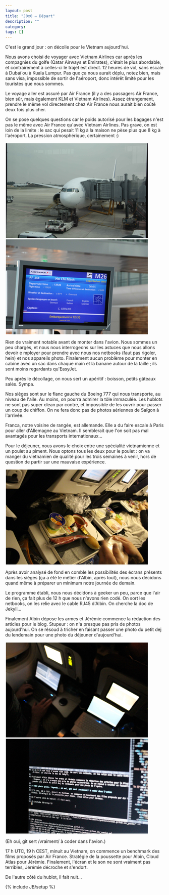 ```yaml
---
layout: post
title: "J0x0 — Départ"
description: ""
category:
tags: []
---
```

C'est le grand jour : on décolle pour le Vietnam aujourd'hui.

Nous avons choisi de voyager avec Vietnam Airlines car après les compagnies du golfe (Qatar Airways et Emirates), c'était le plus abordable, et contrairement à celles-ci le trajet est direct. 12 heures de vol, sans escale à Dubaï ou à Kuala Lumpur. Pas que ça nous aurait déplu, notez bien, mais sans visa, impossible de sortir de l'aéroport, donc intérêt limité pour les touristes que nous sommes.

Le voyage aller est assuré par Air France (il y a des passagers Air France, bien sûr, mais également KLM et Vietnam Airlines). Assez étrangement, prendre le même vol directement chez Air France nous aurait bien coûté deux fois plus cher.

On se pose quelques questions car le poids autorisé pour les bagages n'est pas le même avec Air France qu'avec Vietnam Airlines. Pas grave, on est loin de la limite : le sac qui pesait 11 kg à la maison ne pèse plus que 8 kg à l'aéroport. La pression atmosphérique, certainement :)

<img src="/images/20130408-avion.jpg" style="height:300px;float:left;margin:2px" title="Notre Boeing 777 d'Air France" />
<img src="/images/20130408-affichage.jpg" style="height:300px;float:left;margin:2px" title="Embarquement imminent" />
<br style="clear:both"/>

Rien de vraiment notable avant de monter dans l'avion. Nous sommes un peu chargés, et nous nous interrogeons sur les astuces que nous allons devoir e
mployer pour prendre avec nous nos netbooks (faut pas rigoler, hein) et nos appareils photo. Finalement aucun problème pour monter en cabine avec un sac dans chaque main et la banane autour de la taille ; ils sont moins regardants qu'EasyJet.

Peu après le décollage, on nous sert un apéritif : boisson, petits gâteaux salés. Sympa.

Nos sièges sont sur le flanc gauche du Boeing 777 qui nous transporte, au niveau de l'aile. Au moins, on pourra admirer la tôle immaculée. Les hublots ne sont pas super clean par contre, et impossible de les ouvrir pour passer un coup de chiffon. On ne fera donc pas de photos aériennes de Saïgon à l'arrivée.

Franca, notre voisine de rangée, est allemande. Elle a du faire escale à Paris pour aller d'Allemagne au Vietnam. Il semblerait que l'on soit pas mal avantagés pour les transports internationaux…

Pour le déjeuner, nous avons le choix entre une spécialité vietnamienne et un poulet au piment. Nous optons tous les deux pour le poulet : on va manger du vietnamien de qualité pour les trois semaines à venir, hors de question de partir sur une mauvaise expérience.

<img src="/images/20130409-petit-dej-fake-dej.jpg" style="height:300px;float:left;margin:2px" title="On vous dira la vérité sur cette photo plus tard." />
<br style="clear:both"/>

Après avoir analysé de fond en comble les possibilités des écrans présents dans les sièges (ça a été le métier d'Albin, après tout), nous nous décidons quand même à préparer un minimum notre journée de demain.

Le programme établi, nous nous décidons à geeker un peu, parce que l'air de rien, ça fait plus de 12 h que nous n'avons rien codé. On sort les netbooks, on les relie avec le cable RJ45 d'Albin. On cherche la doc de Jekyll…

Finalement Albin dépose les armes et Jérémie commence la rédaction des articles pour le blog. Stupeur : on n'a presque pas pris de photos aujourd'hui. On se résoud à tricher en faisant passer une photo du petit dej du lendemain pour une photo du déjeuner d'aujourd'hui.

<img src="/images/20130408-geeks.jpg" style="height:300px;float:left;margin:2px" title="Notez la présence d'un cable RJ45 reliant les deux netbooks." />
<img src="/images/20130408-geeks-detail.jpg" style="height:300px;float:left;margin:2px" title="Le brouillon de l'article d'aujourd'hui" />
<br style="clear:both"/>

(Eh oui, git sert /vraiment/ à coder dans l'avion.)

17 h UTC, 19 h CEST, minuit au Vietnam, on commence un benchmark des films proposés par Air France. Stratégie de la poussette pour Albin, Cloud Atlas pour Jérémie. Finalement, l'écran et le son ne sont vraiment pas terribles, Jérémie décroche et s'endort.

De l'autre côté du hublot, il fait nuit…

{% include JB/setup %}
